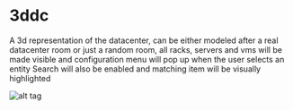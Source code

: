 # 3ddc

A 3d representation of the datacenter,
can be either modeled after a real datacenter room or just a random room,
all racks, servers and vms will be made  visible and configuration menu will pop up when the user selects an entity
Search will also be enabled and matching item will be visually highlighted

![alt tag](https://www.manageengine.com/network-monitoring/images/3d-datacenter-floor-big.jpg)
